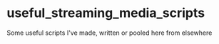 # useful_streaming_media_scripts
Some useful scripts I've made, written or pooled here from elsewhere
